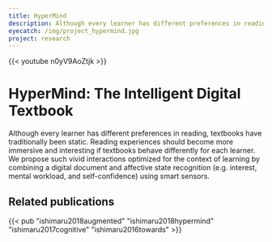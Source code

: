 ```yaml
---
title: HyperMind
description: Although every learner has different preferences in reading, textbooks have traditionally been static. Reading experiences should become more immersive and interesting if textbooks behave differently for each learner. We propose such vivid interactions optimized for the context of learning by combining a digital document and affective state recognition (e.g. interest, mental workload, and self-confidence) using smart sensors.
eyecatch: /img/project_hypermind.jpg
project: research
---
```


{{< youtube n0yV9AoZtjk >}}

# HyperMind: The Intelligent Digital Textbook

Although every learner has different preferences in reading, textbooks have traditionally been static. Reading experiences should become more immersive and interesting if textbooks behave differently for each learner. We propose such vivid interactions optimized for the context of learning by combining a digital document and affective state recognition (e.g. interest, mental workload, and self-confidence) using smart sensors.

## Related publications

{{< pub "ishimaru2018augmented" "ishimaru2018hypermind" "ishimaru2017cognitive" "ishimaru2016towards" >}}